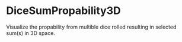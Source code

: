# DiceSumPropability3D
Visualize the propability from multible dice rolled resulting in selected sum(s) in 3D space.
